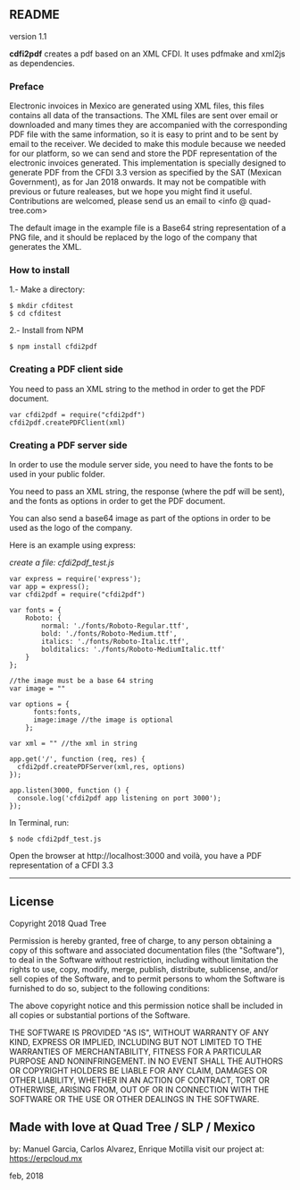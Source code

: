 ##  README
version 1.1

**cdfi2pdf** creates a pdf based on an XML CFDI. It uses pdfmake and xml2js as dependencies.

### Preface

Electronic invoices in Mexico are generated using XML files, this files contains all data of the transactions. The XML files are sent over email or downloaded and many times they are accompanied with the corresponding PDF file with the same information, so it is easy to print and to be sent by email to the receiver. We decided to make this module because we needed for our platform, so we can send and store the PDF representation of the electronic invoices generated. This implementation is specially designed to generate PDF from the CFDI 3.3 version as specified by the SAT (Mexican Government), as for Jan 2018 onwards. It may not be compatible with previous or future realeases, but we hope you might find it useful. Contributions are welcomed, please send us an email to <info @ quad-tree.com>

The default image in the example file  is a Base64 string representation of a PNG file, and it should be replaced by the logo of the company that generates the XML.


### How to install

1.- Make a directory:
~~~
$ mkdir cfditest
$ cd cfditest
~~~


2.- Install from NPM
~~~
$ npm install cfdi2pdf
~~~


### Creating a PDF client side

You need to pass an XML string to the method in order to get the PDF document.
~~~
var cfdi2pdf = require("cfdi2pdf")
cfdi2pdf.createPDFClient(xml)
~~~


### Creating a PDF server side

In order to use the module server side, you need to have the fonts to be used in your public folder.

You need to pass an XML string, the response (where the pdf will be sent), and the fonts as options in order to get the PDF document.

You can also send a base64 image as part of the options in order to be used as the logo of the company.

Here is an example using express:

*create a file: cfdi2pdf_test.js*
~~~
var express = require('express');
var app = express();
var cfdi2pdf = require("cfdi2pdf")

var fonts = {
	Roboto: {
		normal: './fonts/Roboto-Regular.ttf',
		bold: './fonts/Roboto-Medium.ttf',
		italics: './fonts/Roboto-Italic.ttf',
		bolditalics: './fonts/Roboto-MediumItalic.ttf'
	}
};

//the image must be a base 64 string
var image = ""

var options = {
      fonts:fonts,
      image:image //the image is optional
    };

var xml = "" //the xml in string

app.get('/', function (req, res) {
  cfdi2pdf.createPDFServer(xml,res, options)
});

app.listen(3000, function () {
  console.log('cfdi2pdf app listening on port 3000');
});
~~~

In Terminal, run:
~~~
$ node cfdi2pdf_test.js
~~~


Open the browser at http://localhost:3000
and voilà, you have a PDF representation of a CFDI 3.3

<hr>

## License

Copyright 2018 Quad Tree

Permission is hereby granted, free of charge, to any person obtaining a copy of this software and associated documentation files (the "Software"), to deal in the Software without restriction, including without limitation the rights to use, copy, modify, merge, publish, distribute, sublicense, and/or sell copies of the Software, and to permit persons to whom the Software is furnished to do so, subject to the following conditions:

The above copyright notice and this permission notice shall be included in all copies or substantial portions of the Software.

THE SOFTWARE IS PROVIDED "AS IS", WITHOUT WARRANTY OF ANY KIND, EXPRESS OR IMPLIED, INCLUDING BUT NOT LIMITED TO THE WARRANTIES OF MERCHANTABILITY, FITNESS FOR A PARTICULAR PURPOSE AND NONINFRINGEMENT. IN NO EVENT SHALL THE AUTHORS OR COPYRIGHT HOLDERS BE LIABLE FOR ANY CLAIM, DAMAGES OR OTHER LIABILITY, WHETHER IN AN ACTION OF CONTRACT, TORT OR OTHERWISE, ARISING FROM, OUT OF OR IN CONNECTION WITH THE SOFTWARE OR THE USE OR OTHER DEALINGS IN THE SOFTWARE.


## Made with love at Quad Tree / SLP / Mexico
by: Manuel Garcia, Carlos Alvarez, Enrique Motilla
visit our project at:  https://erpcloud.mx

feb, 2018
